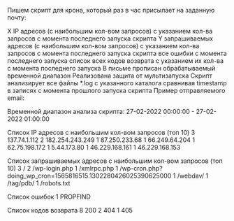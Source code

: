 Пишем скрипт для крона, который раз в час присылает на заданную почту:

X IP адресов (с наибольшим кол-вом запросов) с указанием кол-ва запросов c момента последнего запуска скрипта
Y запрашиваемых адресов (с наибольшим кол-вом запросов) с указанием кол-ва запросов c момента последнего запуска скрипта
все ошибки c момента последнего запуска
список всех кодов возврата с указанием их кол-ва с момента последнего запуска
В письме прописан обрабатываемый временной диапазон
Реализована защита от мультизапуска
Скрипт анализирует все файлы *.log с указанного каталога сравнивая timestamp в записях с момента прошлого запуска скрипта
Пример отправляемого email:

Временной диапазон анализа скрипта: 27-02-2022 00:00:00 - 27-02-2022 01:00:00

Список IP адресов с наибольшим кол-вом запросов (топ 10)
3  137.74.1.112
2  182.254.243.249
1  87.250.233.68
1  66.249.64.204
1  62.75.198.172
1  5.44.173.80
1  46.229.168.161
1  46.229.168.153

Список запрашиваемых адресов с наибольшим кол-вом запросов (топ 10)
3  /
2  /wp-login.php
1  /xmlrpc.php
1  /wp-cron.php?doing_wp_cron=1565816515.1302280426025390625000
1  /webdav/
1  /tag/pdb/
1  /robots.txt

Список ошибок
1  PROPFIND

Список кодов возврата
8  200
2  404
1  405
